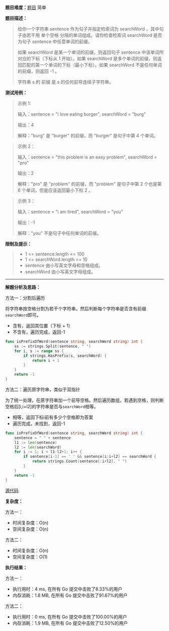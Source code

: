 
**题目难度：**[题目](https://leetcode.cn/problems/check-if-a-word-occurs-as-a-prefix-of-any-word-in-a-sentence/) 简单

**题目描述：**

> 给你一个字符串 sentence 作为句子并指定检索词为 searchWord ，其中句子由若干用 单个空格 分隔的单词组成。请你检查检索词 searchWord 是否为句子 sentence 中任意单词的前缀。
> 
> 如果 searchWord 是某一个单词的前缀，则返回句子 sentence 中该单词所对应的下标（下标从 1 开始）。如果 searchWord 是多个单词的前缀，则返回匹配的第一个单词的下标（最小下标）。如果 searchWord 不是任何单词的前缀，则返回 -1 。
> 
> 字符串 s 的 前缀 是 s 的任何前导连续子字符串。

**测试用例：**

> 示例 1:
>
> 输入：sentence = "i love eating burger", searchWord = "burg"
> 
> 输出：4
> 
> 解释："burg" 是 "burger" 的前缀，而 "burger" 是句子中第 4 个单词。
> 

> 示例 2：
> 
> 输入：sentence = "this problem is an easy problem", searchWord = "pro"
> 
> 输出：2
> 
> 解释："pro" 是 "problem" 的前缀，而 "problem" 是句子中第 2 个也是第 6 个单词，但是应该返回最小下标 2 。

> 示例 3：
>
> 
> 输入：sentence = "i am tired", searchWord = "you"
> 
> 输出：-1
> 
> 解释："you" 不是句子中任何单词的前缀。

**限制及提示：**
> - 1 <= sentence.length <= 100
> - 1 <= searchWord.length <= 10
> - sentence 由小写英文字母和空格组成。
> - searchWord 由小写英文字母组成。


---
**解题分析及思路：**

方法一：分割后遍历

将字符串按空格分割为若干个字符串，然后判断每个字符串是否含有前缀`searchWord`即可。

- 含有，返回其位置（下标 + 1）
- 不含有，遍历完成，返回-1
```go
func isPrefixOfWord(sentence string, searchWord string) int {
	ss := strings.Split(sentence, " ")
	for i, s := range ss {
		if strings.HasPrefix(s, searchWord) {
			return i + 1
		}
	}
	return -1
}
```


方法二：遍历原字符串，类似于双指针

为了统一处理，在原字符串加一个前导空格。然后遍历数组，若遇到空格，则判断空格后[i,i+l2]的字符串是否与`searchWord`相等。

- 相等，返回下标i前有多少个空格即为答案
- 遍历完成，未找到，返回-1

```go
func isPrefixOfWord(sentence string, searchWord string) int {
	sentence = " " + sentence
	l1 := len(sentence)
	l2 := len(searchWord)
	for i := 1; i < l1-l2+1; i++ {
		if sentence[i-1] == ' ' && sentence[i:i+l2] == searchWord {
			return strings.Count(sentence[:i+l2], " ")
		}
	}
	return -1
}
```





[源代码](https://github.com/lomtom/algorithm-go/blob/main/leetcode/1455检查单词是否为句中其他单词的前缀_test.go)

**复杂度：**


方法一：
- 时间复杂度：O(n)
- 空间复杂度：O(n)

方法二：
- 时间复杂度：O(n)
- 空间复杂度：O(1)

**执行结果：**

方法一：

- 执行用时：4 ms, 在所有 Go 提交中击败了8.33%的用户
- 内存消耗：1.8 MB, 在所有 Go 提交中击败了91.67%的用户

方法二：
- 执行用时：0 ms, 在所有 Go 提交中击败了100.00%的用户
- 内存消耗：1.9 MB, 在所有 Go 提交中击败了12.50%的用户